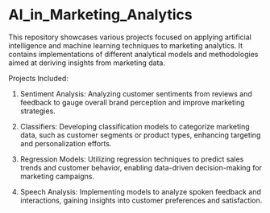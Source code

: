 # AI_in_Marketing_Analytics
This repository showcases various projects focused on applying artificial intelligence and machine learning techniques to marketing analytics. It contains implementations of different analytical models and methodologies aimed at deriving insights from marketing data.

Projects Included:

1. Sentiment Analysis: Analyzing customer sentiments from reviews and feedback to gauge overall brand perception and improve marketing strategies.

2. Classifiers: Developing classification models to categorize marketing data, such as customer segments or product types, enhancing targeting and personalization efforts.
   
3. Regression Models: Utilizing regression techniques to predict sales trends and customer behavior, enabling data-driven decision-making for marketing campaigns.

4. Speech Analysis: Implementing models to analyze spoken feedback and interactions, gaining insights into customer preferences and satisfaction.
